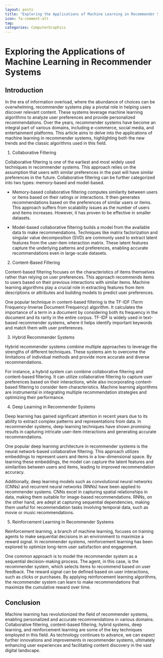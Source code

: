 ```yaml
---
layout: posts
title: "Exploring the Applications of Machine Learning in Recommender Systems"
icon: fa-comment-alt
tag:      
categories: ComputerGraphics
---
```



# Exploring the Applications of Machine Learning in Recommender Systems

## Introduction

In the era of information overload, where the abundance of choices can be overwhelming, recommender systems play a pivotal role in helping users discover relevant content. These systems leverage machine learning algorithms to analyze user preferences and provide personalized recommendations. Over the years, recommender systems have become an integral part of various domains, including e-commerce, social media, and entertainment platforms. This article aims to delve into the applications of machine learning in recommender systems, highlighting both the new trends and the classic algorithms used in this field.

1. Collaborative Filtering

Collaborative filtering is one of the earliest and most widely used techniques in recommender systems. This approach relies on the assumption that users with similar preferences in the past will have similar preferences in the future. Collaborative filtering can be further categorized into two types: memory-based and model-based.

- Memory-based collaborative filtering computes similarity between users or items based on their ratings or interactions. It then generates recommendations based on the preferences of similar users or items. This approach suffers from scalability issues as the number of users and items increases. However, it has proven to be effective in smaller datasets.

- Model-based collaborative filtering builds a model from the available data to make recommendations. Techniques like matrix factorization and singular value decomposition (SVD) are commonly used to extract latent features from the user-item interaction matrix. These latent features capture the underlying patterns and preferences, enabling accurate recommendations even in large-scale datasets.

2. Content-Based Filtering

Content-based filtering focuses on the characteristics of items themselves rather than relying on user preferences. This approach recommends items to users based on their previous interactions with similar items. Machine learning algorithms play a crucial role in extracting features from item descriptions or attributes and building models to predict user preferences.

One popular technique in content-based filtering is the TF-IDF (Term Frequency-Inverse Document Frequency) algorithm. It calculates the importance of a term in a document by considering both its frequency in the document and its rarity in the entire corpus. TF-IDF is widely used in text-based recommender systems, where it helps identify important keywords and match them with user preferences.

3. Hybrid Recommender Systems

Hybrid recommender systems combine multiple approaches to leverage the strengths of different techniques. These systems aim to overcome the limitations of individual methods and provide more accurate and diverse recommendations.

For instance, a hybrid system can combine collaborative filtering and content-based filtering. It can utilize collaborative filtering to capture user preferences based on their interactions, while also incorporating content-based filtering to consider item characteristics. Machine learning algorithms are instrumental in integrating multiple recommendation strategies and optimizing their performance.

4. Deep Learning in Recommender Systems

Deep learning has gained significant attention in recent years due to its ability to extract complex patterns and representations from data. In recommender systems, deep learning techniques have shown promising results in capturing intricate user-item interactions and generating accurate recommendations.

One popular deep learning architecture in recommender systems is the neural network-based collaborative filtering. This approach utilizes embeddings to represent users and items in a low-dimensional space. By learning these embeddings, the model can capture the latent features and similarities between users and items, leading to improved recommendation accuracy.

Additionally, deep learning models such as convolutional neural networks (CNNs) and recurrent neural networks (RNNs) have been applied to recommender systems. CNNs excel in capturing spatial relationships in data, making them suitable for image-based recommendations. RNNs, on the other hand, are adept at capturing sequential dependencies, making them useful for recommendation tasks involving temporal data, such as movie or music recommendations.

5. Reinforcement Learning in Recommender Systems

Reinforcement learning, a branch of machine learning, focuses on training agents to make sequential decisions in an environment to maximize a reward signal. In recommender systems, reinforcement learning has been explored to optimize long-term user satisfaction and engagement.

One common approach is to model the recommender system as a sequential decision-making process. The agent, in this case, is the recommender system, which selects items to recommend based on user feedback. The reward signal can be defined based on user interactions, such as clicks or purchases. By applying reinforcement learning algorithms, the recommender system can learn to make recommendations that maximize the cumulative reward over time.

## Conclusion

Machine learning has revolutionized the field of recommender systems, enabling personalized and accurate recommendations in various domains. Collaborative filtering, content-based filtering, hybrid systems, deep learning, and reinforcement learning are some of the key techniques employed in this field. As technology continues to advance, we can expect further innovations and improvements in recommender systems, ultimately enhancing user experiences and facilitating content discovery in the vast digital landscape.